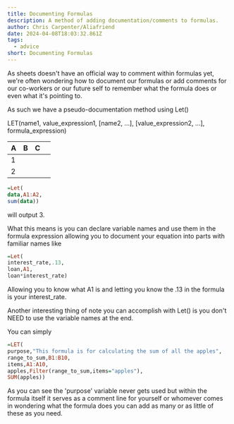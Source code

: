 ```yaml
---
title: Documenting Formulas
description: A method of adding documentation/comments to formulas.
author: Chris Carpenter/Aliafriend
date: 2024-04-08T18:03:32.861Z
tags:
  - advice
short: Documenting Formulas
---
```

As sheets doesn't have an official way to comment within formulas yet, we're often wondering how to document our formulas or add comments for our co-workers or our future self to remember what the formula does or even what it's pointing to.

As such we have a pseudo-documentation method using Let()

LET(name1, value_expression1, [name2, …], [value_expression2, …], formula_expression)


| A   | B   | C   |     |
| --- | --- | --- | --- |
| 1   |     |     |     |
| 2   |     |     |     |


```haskell
=Let(
data,A1:A2,
sum(data))
```
will output 3.

What this means is you can declare variable names and use them in the formula expression allowing you to document your equation into parts with familiar names like
```haskell
=Let(
interest_rate,.13,
loan,A1,
loan*interest_rate)
```
Allowing you to know what A1 is and letting you know the .13 in the formula is your interest_rate.

Another interesting thing of note you can accomplish with Let() is you don't NEED to use the variable names at the end.

You can simply
```haskell
=LET(
purpose,"This formula is for calculating the sum of all the apples",
range_to_sum,B1:B10,
items,A1:A10,
apples,Filter(range_to_sum,items="apples"),
SUM(apples))
```

As you can see the 'purpose' variable never gets used but within the formula itself it serves as a comment line for yourself or whomever comes in wondering what the formula does you can add as many or as little of these as you need.

